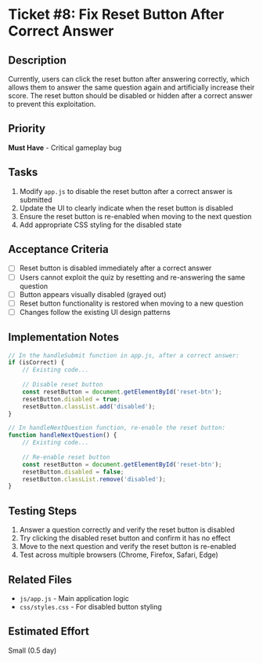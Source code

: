 # Ticket #8: Fix Reset Button After Correct Answer

## Description
Currently, users can click the reset button after answering correctly, which allows them to answer the same question again and artificially increase their score. The reset button should be disabled or hidden after a correct answer to prevent this exploitation.

## Priority
**Must Have** - Critical gameplay bug

## Tasks
1. Modify `app.js` to disable the reset button after a correct answer is submitted
2. Update the UI to clearly indicate when the reset button is disabled
3. Ensure the reset button is re-enabled when moving to the next question
4. Add appropriate CSS styling for the disabled state

## Acceptance Criteria
- [ ] Reset button is disabled immediately after a correct answer
- [ ] Users cannot exploit the quiz by resetting and re-answering the same question
- [ ] Button appears visually disabled (grayed out)
- [ ] Reset button functionality is restored when moving to a new question
- [ ] Changes follow the existing UI design patterns

## Implementation Notes
```javascript
// In the handleSubmit function in app.js, after a correct answer:
if (isCorrect) {
    // Existing code...
    
    // Disable reset button
    const resetButton = document.getElementById('reset-btn');
    resetButton.disabled = true;
    resetButton.classList.add('disabled');
}

// In handleNextQuestion function, re-enable the reset button:
function handleNextQuestion() {
    // Existing code...
    
    // Re-enable reset button
    const resetButton = document.getElementById('reset-btn');
    resetButton.disabled = false;
    resetButton.classList.remove('disabled');
}
```

## Testing Steps
1. Answer a question correctly and verify the reset button is disabled
2. Try clicking the disabled reset button and confirm it has no effect
3. Move to the next question and verify the reset button is re-enabled
4. Test across multiple browsers (Chrome, Firefox, Safari, Edge)

## Related Files
- `js/app.js` - Main application logic
- `css/styles.css` - For disabled button styling

## Estimated Effort
Small (0.5 day)
